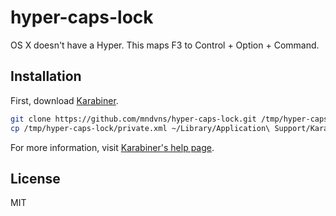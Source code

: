 # hyper-caps-lock

OS X doesn't have a Hyper. This maps F3 to Control + Option + Command.

## Installation

First, download [Karabiner](https://github.com/tekezo/Karabiner/).

```sh
git clone https://github.com/mndvns/hyper-caps-lock.git /tmp/hyper-caps-lock
cp /tmp/hyper-caps-lock/private.xml ~/Library/Application\ Support/Karabiner/private.xml
```

For more information, visit [Karabiner's help page](https://pqrs.org/osx/karabiner/document.html.en#privatexml).

## License

MIT
